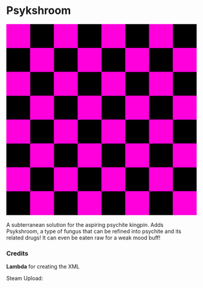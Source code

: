 # Psykshroom
![plot](./About/Preview.png)

A subterranean solution for the aspiring psychite kingpin. Adds Psykshroom, a type of fungus that can be refined into psychite and its related drugs! It can even be eaten raw for a weak mood buff!

### Credits
**Lambda** for creating the XML

Steam Upload: <not yet published to steam>
